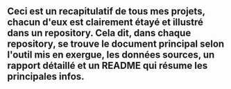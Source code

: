 ## Ceci est un recapitulatif de tous mes projets, chacun d'eux est clairement étayé et illustré dans un repository. Cela dit, dans chaque repository, se trouve le document principal selon l'outil mis en exergue, les données sources, un rapport détaillé et un README qui résume les principales infos.
